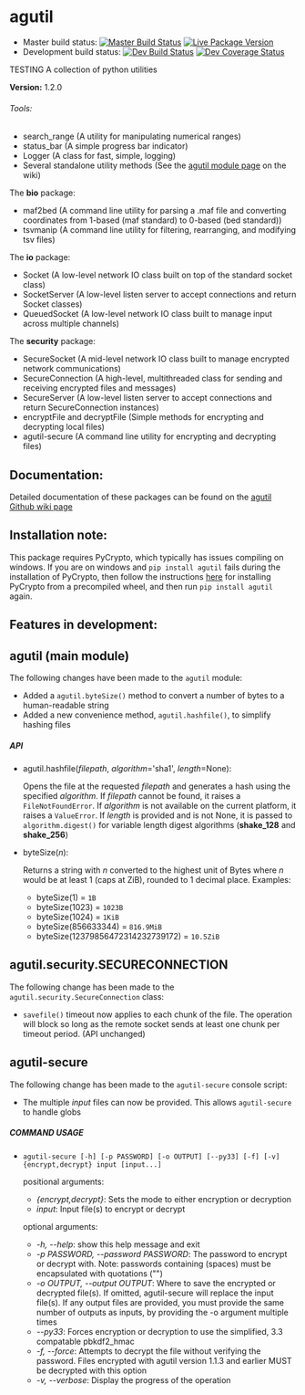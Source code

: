 # agutil
* Master build status: [![Master Build Status](https://travis-ci.org/agraubert/agutil.svg?branch=master)](https://travis-ci.org/agraubert/agutil) [![Live Package Version](https://img.shields.io/pypi/v/agutil.svg)](https://pypi.python.org/pypi/agutil)
* Development build status: [![Dev Build Status](https://travis-ci.org/agraubert/agutil.svg?branch=dev)](https://travis-ci.org/agraubert/agutil) [![Dev Coverage Status](https://coveralls.io/repos/github/agraubert/agutil/badge.svg?branch=dev)](https://coveralls.io/github/agraubert/agutil?branch=dev)

TESTING
A collection of python utilities

__Version:__ 1.2.0

###### Tools:
* search_range (A utility for manipulating numerical ranges)
* status_bar (A simple progress bar indicator)
* Logger (A class for fast, simple, logging)
* Several standalone utility methods (See the [agutil module page](https://github.com/agraubert/agutil/wiki/agutil-%28main-module%29) on the wiki)

The __bio__ package:

* maf2bed (A command line utility for parsing a .maf file and converting coordinates from 1-based (maf standard) to 0-based (bed standard))
* tsvmanip (A command line utility for filtering, rearranging, and modifying tsv files)

The __io__ package:

* Socket (A low-level network IO class built on top of the standard socket class)
* SocketServer (A low-level listen server to accept connections and return Socket classes)
* QueuedSocket (A low-level network IO class built to manage input across multiple channels)

The __security__ package:

* SecureSocket (A mid-level network IO class built to manage encrypted network communications)
* SecureConnection (A high-level, multithreaded class for sending and receiving encrypted files and messages)
* SecureServer (A low-level listen server to accept connections and return SecureConnection instances)
* encryptFile and decryptFile (Simple methods for encrypting and decrypting local files)
* agutil-secure (A command line utility for encrypting and decrypting files)

## Documentation:
Detailed documentation of these packages can be found on the [agutil Github wiki page](https://github.com/agraubert/agutil/wiki)

## Installation note:
This package requires PyCrypto, which typically has issues compiling on windows.  If you are on windows and `pip install agutil` fails during the installation of PyCrypto, then follow the instructions [here](https://github.com/sfbahr/PyCrypto-Wheels) for installing PyCrypto from a precompiled wheel, and then run `pip install agutil` again.

## Features in development:

## agutil (main module)
The following changes have been made to the `agutil` module:
* Added a `agutil.byteSize()` method to convert a number of bytes to a human-readable string
* Added a new convenience method, `agutil.hashfile()`, to simplify hashing files

##### API
* agutil.hashfile(_filepath_, _algorithm_='sha1', _length_=None):

  Opens the file at the requested _filepath_ and generates a hash using the specified
  _algorithm_.  If _filepath_ cannot be found, it raises a `FileNotFoundError`.
  If _algorithm_ is not available on the current platform, it raises a `ValueError`.
  If _length_ is provided and is not None, it is passed to `algorithm.digest()`
  for variable length digest algorithms (**shake_128** and **shake_256**)

* byteSize(_n_):

  Returns a string with _n_ converted to the highest unit of Bytes where _n_ would
  be at least 1 (caps at ZiB), rounded to 1 decimal place.  Examples:

  * byteSize(1) = `1B`
  * byteSize(1023) = `1023B`
  * byteSize(1024) = `1KiB`
  * byteSize(856633344) = `816.9MiB`
  * byteSize(12379856472314232739172) = `10.5ZiB`

## agutil.security.SECURECONNECTION
The following change has been made to the `agutil.security.SecureConnection` class:
* `savefile()` timeout now applies to each chunk of the file.  The operation will
block so long as the remote socket sends at least one chunk per timeout period.
(API unchanged)

## agutil-secure
The following change has been made to the `agutil-secure` console script:
* The multiple _input_ files can now be provided.  This allows `agutil-secure` to
handle globs

##### COMMAND USAGE
* `agutil-secure [-h] [-p PASSWORD] [-o OUTPUT] [--py33] [-f] [-v] {encrypt,decrypt}
input [input...]`

  positional arguments:
    * _{encrypt,decrypt}_:     Sets the mode to either encryption or decryption
    * _input_:                 Input file(s) to encrypt or decrypt

  optional arguments:
    * _-h, --help_:            show this help message and exit
    * _-p PASSWORD, --password PASSWORD_:
                          The password to encrypt or decrypt with. Note:
                          passwords containing (spaces) must be encapsulated
                          with quotations ("")
    * _-o OUTPUT, --output OUTPUT_:
                          Where to save the encrypted or decrypted file(s). If
                          omitted, agutil-secure will replace the input file(s).
                          If any output files are provided, you must provide the
                          same number of outputs as inputs, by providing the -o
                          argument multiple times
    * _--py33_:                Forces encryption or decryption to use the simplified,
                          3.3 compatable pbkdf2_hmac
    * _-f, --force_:           Attempts to decrypt the file without verifying the
                          password. Files encrypted with agutil version 1.1.3
                          and earlier MUST be decrypted with this option
    * _-v, --verbose_:         Display the progress of the operation
